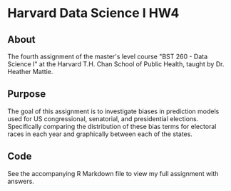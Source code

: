 # Harvard Data Science I HW4

## About

The fourth assignment of the master's level course "BST 260 - Data Science I" at the Harvard T.H. Chan School of Public Health, taught by Dr. Heather Mattie.

## Purpose

The goal of this assignment is to investigate biases in prediction models used for US congressional, senatorial, and presidential elections. Specifically comparing the distribution of these bias terms for electoral races in each year and graphically between each of the states. 

## Code

See the accompanying R Markdown file to view my full assignment with answers.

